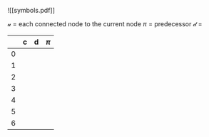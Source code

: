 ![[symbols.pdf]]

$\mathcal{u}$ = each connected node to the current node
$\pi$ = predecessor
$\mathcal{d}$ = 

|     | c   | d   | $\pi$ |
| --- | --- | --- | ----- |
| 0   |     |     |       |
| 1   |     |     |       |
| 2   |     |     |       |
| 3   |     |     |       |
| 4   |     |     |       |
| 5   |     |     |       |
| 6   |     |     |       |
